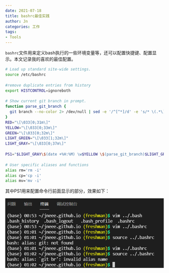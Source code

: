 ```yaml
---
date: 2021-07-18
title: bashrc最佳实践
author: Jn
categories: 工作
tags: 
- Tools
---
```


`bashrc`文件用来定义bash执行的一些环境变量等，还可以配置快捷键、配置显示。本文记录我的喜欢的最佳配置。

```bash
# Load up standard site-wide settings.
source /etc/bashrc

#remove duplicate entries from history
export HISTCONTROL=ignoreboth

# Show current git branch in prompt.
function parse_git_branch {
  git branch --no-color 2> /dev/null | sed -e '/^[^*]/d' -e 's/* \(.*\)/(\1)/'
}
RED="\[\033[0;31m\]"
YELLOW="\[\033[0;33m\]"
GREEN="\[\033[0;32m\]"
LIGHT_GREEN="\[\033[1;32m\]"
LIGHT_GRAY="\[\033[0;37m\]"

PS1="$LIGHT_GRAY\$(date +%H:%M) \w$YELLOW \$(parse_git_branch)$LIGHT_GREEN\$ $LIGHT_GRAY"

# User specific aliases and functions
alias rm='rm -i'
alias cp='cp -i'
alias mv='mv -i'

```
其中PS1用来配置命令行前面显示的部分，效果如下：

![bashrc.png](img/2021/bashrc.png)